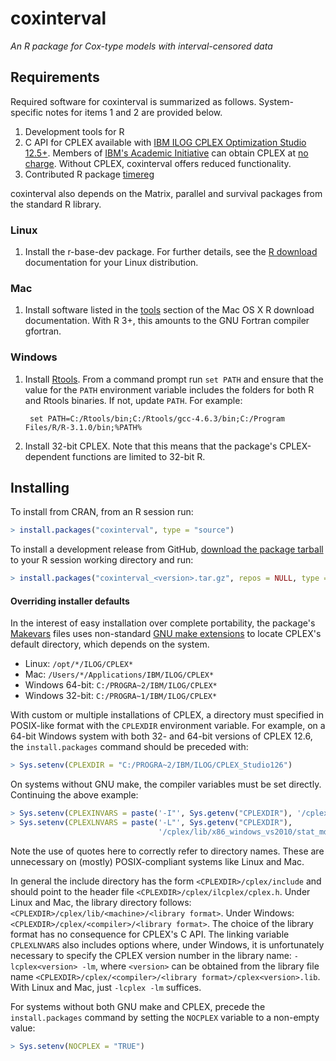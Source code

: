 # coxinterval

*An R package for Cox-type models with interval-censored data*

## Requirements

Required software for coxinterval is summarized as follows. System-specific notes for items 1 and 2 are provided below.

1. Development tools for R
2. C API for CPLEX available with [IBM ILOG CPLEX Optimization Studio 12.5+](http://www-01.ibm.com/software/commerce/optimization/cplex-optimizer/). Members of [IBM's Academic Initiative](http://www-304.ibm.com/ibm/university/academic/pub/page/academic_initiative) can obtain CPLEX at [no charge](https://www.ibm.com/developerworks/community/blogs/jfp/entry/cplex_studio_in_ibm_academic_initiative?lang=en). Without CPLEX, coxinterval offers reduced functionality.
3. Contributed R package [timereg](http://cran.r-project.org/web/packages/timereg/index.html)

coxinterval also depends on the Matrix, parallel and survival packages from the standard R library.

### Linux

1. Install the r-base-dev package. For further details, see the [R download](http://cran.r-project.org/bin/linux/) documentation for your Linux distribution.

### Mac

1. Install software listed in the [tools](http://cran.r-project.org/bin/macosx/tools) section of the Mac OS X R download documentation. With R 3+, this amounts to the GNU Fortran compiler gfortran.

### Windows

1. Install [Rtools](http://cran.r-project.org/bin/windows/Rtools/). From a command prompt run `set PATH` and ensure that the value for the `PATH` environment variable includes the folders for both R and Rtools binaries. If not, update `PATH`. For example:

   ```shell
    set PATH=C:/Rtools/bin;C:/Rtools/gcc-4.6.3/bin;C:/Program Files/R/R-3.1.0/bin;%PATH%
   ```
2. Install 32-bit CPLEX. Note that this means that the package's CPLEX-dependent functions are limited to 32-bit R.

## Installing

To install from CRAN, from an R session run:

```R
> install.packages("coxinterval", type = "source")
```

To install a development release from GitHub, [download the package tarball](https://github.com/aboruvka/coxinterval/releases) to your R session working directory and run:

```R
> install.packages("coxinterval_<version>.tar.gz", repos = NULL, type = "source")
```

#### Overriding installer defaults

In the interest of easy installation over complete portability, the package's [Makevars](http://cran.r-project.org/doc/manuals/r-release/R-exts.html#Using-Makevars) files uses non-standard [GNU make extensions](http://cran.r-project.org/doc/manuals/r-release/R-exts.html#Writing-portable-packages) to locate CPLEX's default directory, which depends on the system.

- Linux: `/opt/*/ILOG/CPLEX*`
- Mac: `/Users/*/Applications/IBM/ILOG/CPLEX*`
- Windows 64-bit: `C:/PROGRA~2/IBM/ILOG/CPLEX*`
- Windows 32-bit: `C:/PROGRA~1/IBM/ILOG/CPLEX*`

With custom or multiple installations of CPLEX, a directory must specified in POSIX-like format with the `CPLEXDIR` environment variable. For example, on a 64-bit Windows system with both 32- and 64-bit versions of CPLEX 12.6, the `install.packages` command should be preceded with:

```R
> Sys.setenv(CPLEXDIR = "C:/PROGRA~2/IBM/ILOG/CPLEX_Studio126")
```

On systems without GNU make, the compiler variables must be set directly. Continuing the above example:

```R
> Sys.setenv(CPLEXINVARS = paste('-I"', Sys.getenv("CPLEXDIR"), '/cplex/include"', sep = ""))
> Sys.setenv(CPLEXLNVARS = paste('-L"', Sys.getenv("CPLEXDIR"),
                                 '/cplex/lib/x86_windows_vs2010/stat_mda" -lcplex1260 -lm', sep = ""))
```

Note the use of quotes here to correctly refer to directory names. These are unnecessary on (mostly) POSIX-compliant systems like Linux and Mac.

In general the include directory has the form `<CPLEXDIR>/cplex/include` and should point to the header file `<CPLEXDIR>/cplex/ilcplex/cplex.h`. Under Linux and Mac, the library directory follows: `<CPLEXDIR>/cplex/lib/<machine>/<library format>`. Under Windows: `<CPLEXDIR>/cplex/<compiler>/<library format>`. The choice of the library format has no consequence for CPLEX's C API. The linking variable `CPLEXLNVARS` also includes options where, under Windows, it is unfortunately necessary to specify the CPLEX version number in the library name: `-lcplex<version> -lm`, where `<version>` can be obtained from the library file name `<CPLEXDIR>/cplex/<compiler>/<library format>/cplex<version>.lib`. With Linux and Mac, just `-lcplex -lm` suffices.

For systems without both GNU make and CPLEX, precede the `install.packages` command by setting the `NOCPLEX` variable to a non-empty value:

```R
> Sys.setenv(NOCPLEX = "TRUE")
```
